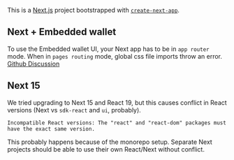 This is a [Next.js](https://nextjs.org) project bootstrapped with [`create-next-app`](https://nextjs.org/docs/app/api-reference/cli/create-next-app).

## Next + Embedded wallet

To use the Embedded wallet UI, your Next app has to be in `app router` mode.
When in `pages routing` mode, global css file imports throw an error.
[Github Discussion](https://github.com/vercel/next.js/discussions/27953)

## Next 15

We tried upgrading to Next 15 and React 19, but this causes conflict in React versions (Next vs `sdk-react` and `ui`, probably).

```
Incompatible React versions: The "react" and "react-dom" packages must have the exact same version.
```

This probably happens because of the monorepo setup.
Separate Next projects should be able to use their own React/Next without conflict.
